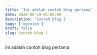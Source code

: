 ```yaml
---
title: 'Ini adalah contoh blog pertama'
date: 2020-08-19 01:00:00
description: 'Contoh blog 1'
tags: ['opinion']
draft: false
slug: contoh-blog-1
---
```


Ini adalah contoh blog pertama
